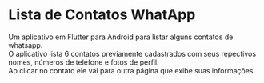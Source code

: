 # Lista de Contatos WhatApp

Um aplicativo em Flutter para Android para listar alguns contatos de whatsapp. <br/>
O aplicativo lista 6 contatos previamente cadastrados com seus repectivos nomes, números de telefone e fotos de perfil. <br/>
Ao clicar no contato ele vai para outra página que exibe suas informações. <br/>
